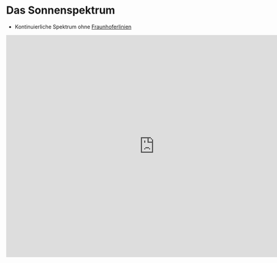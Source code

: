# Das Sonnenspektrum
* Kontinuierliche Spektrum ohne [Fraunhoferlinien](https://de.wikipedia.org/wiki/Fraunhoferlinie)
<iframe scrolling="no" src="https://www.geogebra.org/material/iframe/id/TrsGSBce/width/1280/height/822/border/888888/smb/false/stb/false/stbh/false/ai/false/asb/false/sri/false/rc/false/ld/false/sdz/false/ctl/false" width="800px" height="600px" style="border:0px;"> </iframe>
